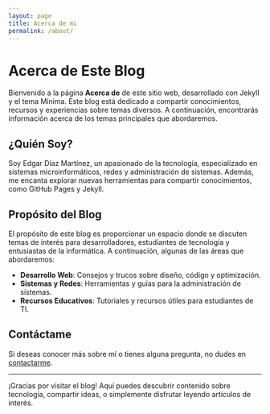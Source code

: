 ```yaml
---
layout: page
title: Acerca de mi
permalink: /about/
---
```


# Acerca de Este Blog

Bienvenido a la página **Acerca de** de este sitio web, desarrollado con Jekyll y el tema Minima. Este blog está dedicado a compartir conocimientos, recursos y experiencias sobre temas diversos. A continuación, encontrarás información acerca de los temas principales que abordaremos.

## ¿Quién Soy?
Soy Edgar Díaz Martínez, un apasionado de la tecnología, especializado en sistemas microinformáticos, redes y administración de sistemas. Además, me encanta explorar nuevas herramientas para compartir conocimientos, como GitHub Pages y Jekyll.

## Propósito del Blog
El propósito de este blog es proporcionar un espacio donde se discuten temas de interés para desarrolladores, estudiantes de tecnología y entusiastas de la informática. A continuación, algunas de las áreas que abordaremos:

- **Desarrollo Web**: Consejos y trucos sobre diseño, código y optimización.
- **Sistemas y Redes**: Herramientas y guías para la administración de sistemas.
- **Recursos Educativos**: Tutoriales y recursos útiles para estudiantes de TI.
  
## Contáctame
Si deseas conocer más sobre mí o tienes alguna pregunta, no dudes en [contactarme](mailto:edgar@example.com).

---

¡Gracias por visitar el blog! Aquí puedes descubrir contenido sobre tecnología, compartir ideas, o simplemente disfrutar leyendo artículos de interés.

